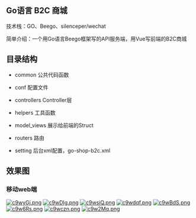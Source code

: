 ## Go语言 B2C 商城
技术栈：GO、Beego、silenceper/wechat

简单介绍：一个用Go语言Beego框架写的API服务端，用Vue写前端的B2C商城

## 目录结构
* common
  公共代码函数  
  
* conf 
  配置文件

* controllers
  Controller层
  
* helpers
  工具函数
  
* model_views
  展示给前端的Struct
  
* routers
  路由
  
* setting
  后台xml配置，go-shop-b2c.xml
  
## 效果图
### 移动web端
<a href="https://imgtu.com/i/c9wyGj" style="display:inline-blcok;width:300px;height:300px"><img src="https://z3.ax1x.com/2021/03/29/c9wyGj.png" alt="c9wyGj.png" border="0"></a>
<a href="https://imgtu.com/i/c9wDIg" style="display:inline-blcok;width:300px;height:300px"><img src="https://z3.ax1x.com/2021/03/29/c9wDIg.png" alt="c9wDIg.png" border="0"></a>
<a href="https://imgtu.com/i/c9wsiQ" style="display:inline-blcok;width:300px;height:300px"><img src="https://z3.ax1x.com/2021/03/29/c9wsiQ.png" alt="c9wsiQ.png" border="0"></a>
<a href="https://imgtu.com/i/c9wdqf" style="display:inline-blcok;width:300px;height:300px"><img src="https://z3.ax1x.com/2021/03/29/c9wdqf.png" alt="c9wdqf.png" border="0"></a>
<a href="https://imgtu.com/i/c9wBdS" style="display:inline-blcok;width:300px;height:300px"><img src="https://z3.ax1x.com/2021/03/29/c9wBdS.png" alt="c9wBdS.png" border="0"></a>
<a href="https://imgtu.com/i/c9w6Rs" style="display:inline-blcok;width:300px;height:300px"><img src="https://z3.ax1x.com/2021/03/29/c9w6Rs.png" alt="c9w6Rs.png" border="0"></a>
<a href="https://imgtu.com/i/c9wczn" style="display:inline-blcok;width:300px;height:300px"><img src="https://z3.ax1x.com/2021/03/29/c9wczn.png" alt="c9wczn.png" border="0"></a>
<a href="https://imgtu.com/i/c9w2Mq" style="display:inline-blcok;width:300px;height:300px"><img src="https://z3.ax1x.com/2021/03/29/c9w2Mq.png" alt="c9w2Mq.png" border="0"></a>